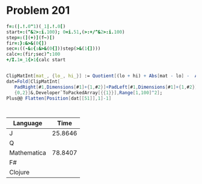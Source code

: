 # Problem 201


```J
f=:(|.!.0"1)(_1|.!.0[)
start=:(^&2>:i.100); 0=i.51,(>:+/^&2>:i.100)
step=:(](+)](f~)[)
fir=:}:&>&(0{])
sec=:((-&:{:&>&(0{]))step(>&(1{])))
calc=:(fir;sec)^:100
+/I.1=_1{>1{calc start
```

```q

```

```Mathematica
ClipMatInt[mat_, {lo_, hi_}] := Quotient[(lo + hi) + Abs[mat - lo] -  Abs[mat - hi], 2]
dat=Fold[ClipMatInt[
   PadRight[#1,Dimensions[#1]+{1,#2}]+PadLeft[#1,Dimensions[#1]+{1,#2}],
   {0,2}]&,Developer`ToPackedArray[{{1}}],Range[1,100]^2];
Plus@@ Flatten[Position[dat[[51]],1]-1]
```

```fsharp

```

```clojure

```

| Language    | Time     |
|-------------|----------|
| J           |  25.8646 |
| Q           |  |
| Mathematica |  78.8407 |
| F#          |  |
| Clojure     |  |
